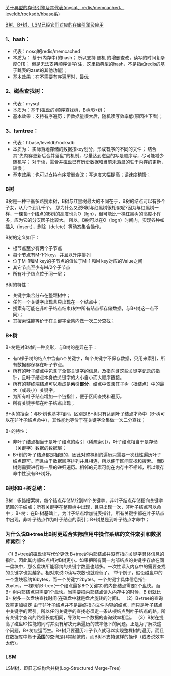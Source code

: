 [关于典型的存储引擎及其代表(mysql、redis/memcached、leveldb/rocksdb/hbase系)](https://blog.csdn.net/u010246947/article/details/78288559)

[B树、B+树、LSM已经它们对应的存储引擎及应用](https://my.oschina.net/u/2000675/blog/1920385)

### 1、hash：
* 代表：nosql的redis/memcached
* 本质为： 基于(内存中)的hash；
所以支持 随机 的增删查改，读写的时间复杂度O(1)；
但是无法支持顺序读写(注，这里指典型的hash，不是指如redis的基于跳表的zset的其他功能)；
* 基本效果：在不需要有序遍历时，最优

### 2、磁盘查找树：
* 代表：mysql
* 本质为：基于(磁盘的)顺序查找树，B树/B+树；
* 基本效果：支持有序遍历；但数据量很大后，随机读写效率低(原因往下看)；
 
### 3、lsmtree：
* 代表：hbase/leveldb/rocksdb
* 本质为： 实际落地存储的数据按key划分，形成有序的不同的文件；
结合其“先内存更新后合并落盘”的机制，尽量达到磁盘的写是顺序写，尽可能减少随机写；
对于读，需合并磁盘已有历史数据和当前未落盘的驻于内存的更新，较慢；
* 基本效果：也可以支持有序增删查改；写速度大幅提高；读速度稍慢；

### B树
B树是一种平衡多路搜索树，B树与红黑树最大的不同在于，B树的结点可以有多个子女，从几个到几千个。
那为什么又说B树与红黑树很相似呢?因为与红黑树一样，一棵含n个结点的B树的高度也为O（lgn），但可能比一棵红黑树的高度小许多，应为它的分支因子比较大。
所以，B树可以在O（logn）时间内，实现各种如插入（insert），删除（delete）等动态集合操作。

B树的定义如下：
* 根节点至少有两个子节点
* 每个节点有M-1个key，并且以升序排列
* 位于M-1和M key的子节点的值位于M-1 和M key对应的Value之间
* 其它节点至少有M/2个子节点
* 所有叶子结点位于同一层；

B树的特性：
* 关键字集合分布在整颗树中；
* 任何一个关键字出现且只出现在一个结点中；
* 搜索有可能在非叶子结点结束(树中所有结点都存储数据，与B+树这一点不同)；
* 其搜索性能等价于在关键字全集内做一次二分查找；

### B+树
B+树是对B树的一种变形，与B树的差异在于：
* 有n棵子树的结点中含有n个关键字，每个关键字不保存数据，只用来索引，所有数据都保存在叶子节点。
* 所有的叶子结点中包含了全部关键字的信息，及指向含这些关键字记录的指针，且叶子结点本身依关键字的大小自小而大顺序链接。
* 所有的非终端结点可以看成是**索引部分**，结点中仅含其子树（根结点）中的最大（或最小）关键字。
* 为所有叶子结点增加一个链指针，便于区间查找和遍历。
* 所有关键字都在叶子结点出现；

B+树的搜索：与B-树也基本相同，区别是B+树只有达到叶子结点才命中（B-树可以在非叶子结点命中），其性能也等价于在关键字全集做一次二分查找；

B+的特性：
* 非叶子结点相当于是叶子结点的索引（稀疏索引），叶子结点相当于是存储（关键字）数据的数据层；
* B+树的叶子结点都是相链的，因此对整棵树的遍历只需要一次线性遍历叶子结点即可。而且由于数据顺序排列并且相连，所以便于区间查找和搜索。
而B树则需要进行每一层的递归遍历。相邻的元素可能在内存中不相邻，所以缓存命中性没有B+树好。

### B树和B+树总结：
B树：多路搜索树，每个结点存储M/2到M个关键字，非叶子结点存储指向关键字范围的子结点；所有关键字在整颗树中出现，且只出现一次，非叶子结点可以命中；
B+树：在B-树基础上，为叶子结点增加链表指针，所有关键字都在叶子结点中出现，非叶子结点作为叶子结点的索引；B+树总是到叶子结点才命中；

### 为什么说B+tree比B树更适合实际应用中操作系统的文件索引和数据库索引？
（1) B+tree的磁盘读写代价更低 
B+tree的内部结点并没有指向关键字具体信息的指针。因此其内部结点相对B树更小。如果把所有同一内部结点的关键字存放在同一盘块中，那么盘块所能容纳的关键字数量也越多。一次性读入内存中的需要查找的关键字也就越多。相对来说IO读写次数也就降低了。
举个例子，假设磁盘中的一个盘块容纳16bytes，而一个关键字2bytes，一个关键字具体信息指针2bytes。一棵9阶B-tree(一个结点最多8个关键字)的内部结点需要2个盘快。而B+ 树内部结点只需要1个盘快。当需要把内部结点读入内存中的时候，B 树就比B+ 树多一次盘块查找时间(在磁盘中就是盘片旋转的时间)。
（2）B+tree的查询效率更加稳定 
由于非叶子结点并不是最终指向文件内容的结点，而只是叶子结点中关键字的索引。所以任何关键字的查找必须走一条从根结点到叶子结点的路。所有关键字查询的路径长度相同，导致每一个数据的查询效率相当。
（3）B树在提高了磁盘IO性能的同时并没有解决元素遍历的效率低下的问题。正是为了解决这个问题，B+树应运而生。B+树只要遍历叶子节点就可以实现整棵树的遍历。而且在数据库中基于**范围**的查询是非常频繁的，而B树不支持这样的操作（或者说效率太低）。

### LSM
LSM树，即日志结构合并树(Log-Structured Merge-Tree)